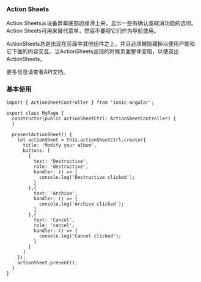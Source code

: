 ### Action Sheets

Action Sheets从设备屏幕底部边缘滑上来，显示一些有确认或取消功能的选项。Action Sheets可用来替代菜单，然后不要将它们作为导航使用。

ActionSheets总是出现在页面中其他组件之上，并且必须被隐藏掉以便用户能和它下面的内容交互。当ActionSheets出现的时候页面整体变暗，以便突出ActionSheets。

更多信息请查看API文档。

### 基本使用
```
import { ActionSheetController } from 'ionic-angular';

export class MyPage {
  constructor(public actionSheetCtrl: ActionSheetController) {
  }

  presentActionSheet() {
    let actionSheet = this.actionSheetCtrl.create({
      title: 'Modify your album',
      buttons: [
        {
          text: 'Destructive',
          role: 'destructive',
          handler: () => {
            console.log('Destructive clicked');
          }
        },{
          text: 'Archive',
          handler: () => {
            console.log('Archive clicked');
          }
        },{
          text: 'Cancel',
          role: 'cancel',
          handler: () => {
            console.log('Cancel clicked');
          }
        }
      ]
    });
    actionSheet.present();
  }
}
```